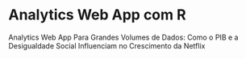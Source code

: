# Analytics Web App com R
Analytics Web App Para Grandes Volumes de Dados: Como o PIB e a Desigualdade Social Influenciam no Crescimento da Netflix
